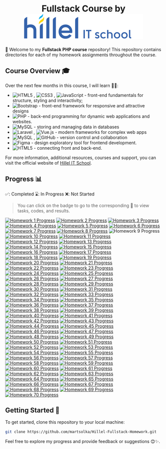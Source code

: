 <h1 align="center">Fullstack Course by <img src="./hillel.svg" alt="Hillel IT School Logo" style="vertical-align:baseline;" /></h1>

👋 Welcome to my **Fullstack PHP course** repository! This repository contains directories for each of my homework assignments throughout the course.

## Course Overview 🎓

Over the next few months in this course, I will learn 👩‍💻:

- <img src="https://img.shields.io/badge/html5-%23e34f26.svg?logo=html5&logoColor=white&style=flat" alt="HTML5" /> , <img src="https://img.shields.io/badge/css3-%231572b6.svg?logo=css3&logoColor=white&style=flat" alt="CSS3" /> , <img src="https://img.shields.io/badge/javascript-%23323330.svg?logo=javascript&logoColor=%23F7DF1E&style=flat" alt="JavaScript" /> - front-end fundamentals for structure, styling and interactivity;
- <img src="https://img.shields.io/badge/bootstrap-%238511FA.svg?logo=bootstrap&logoColor=white&style=flat" alt="Bootstrap" /> - front-end framework for responsive and attractive designs
- <img src="https://img.shields.io/badge/php-%23777bb4.svg?logo=php&logoColor=white&style=flat" alt="PHP" /> - back-end programming for dynamic web applications and websites.
- <img src="https://img.shields.io/badge/mysql-%234479a1.svg?logo=mysql&logoColor=white&style=flat" alt="MySQL" /> - storing and managing data in databases
- <img src="https://img.shields.io/badge/laravel-%23ff2d20.svg?logo=laravel&logoColor=white&style=flat" alt="Laravel" /> , <img src="https://img.shields.io/badge/vue.js-%2335495e.svg?logo=vue.js&logoColor=%234fc08d&style=flat" alt="Vue.js" /> - modern frameworks for complex web apps
- <img src="https://img.shields.io/badge/git-F1502F.svg?logo=git&logoColor=white&style=flat" alt="MySQL" /> , <img src="https://img.shields.io/badge/GitHub-333.svg?logo=github&logoColor=white&style=flat" alt="GitHub" /> - version control and collaboration
- <img src="https://img.shields.io/badge/Figma-1ABCFE.svg?logo=figma&logoColor=white&style=flat" alt="Figma" /> - design exploratory tool for frontend development.
- <img src="https://img.shields.io/badge/👩‍💻%20Full--Stack%20dev-20232A.svg?&style=flat" alt="HTML5" /> - connecting front and back-end.

For more information, additional resources, courses and support, you can visit the official website of [Hillel IT School](https://ithillel.ua/).

## Progress 📊

✅: Completed
⌛️: In Progress
❌: Not Started

> You can click on the badge to go to the corresponding 📁 to view tasks, codes, and results.

[![Homework 1 Progress](https://img.shields.io/badge/Homework%201-✅-success)](./lesson_1)
[![Homework 2 Progress](https://img.shields.io/badge/Homework%202-✅-success)](./lesson_2)
[![Homework 3 Progress](https://img.shields.io/badge/Homework%203-✅-success)](./lesson_3)
[![Homework 4 Progress](https://img.shields.io/badge/Homework%204-✅-success)](./lesson_4)
[![Homework 5 Progress](https://img.shields.io/badge/Homework%205-✅-success)](./lesson_5)
[![Homework 6 Progress](https://img.shields.io/badge/Homework%206-✅-success)](./lesson_6)
[![Homework 7 Progress](https://img.shields.io/badge/Homework%207-✅-success)](./lesson_7)
[![Homework 8 Progress](https://img.shields.io/badge/Homework%208-✅-success)](./lesson_8)
![Homework 9 Progress](https://img.shields.io/badge/Homework%209-✅-success)
[![Homework 10 Progress](https://img.shields.io/badge/Homework%2010-✅-success)](./lesson_10)
[![Homework 11 Progress](https://img.shields.io/badge/Homework%2011-✅-success)](./lesson_11)
[![Homework 12 Progress](https://img.shields.io/badge/Homework%2012-⌛️-yellow)](./lesson_12)
[![Homework 13 Progress](https://img.shields.io/badge/Homework%2013-⌛️-yellow)](./lesson_13)
[![Homework 14 Progress](https://img.shields.io/badge/Homework%2014-❌-red)](./lesson_14)
[![Homework 15 Progress](https://img.shields.io/badge/Homework%2015-❌-red)](./lesson_15)
[![Homework 16 Progress](https://img.shields.io/badge/Homework%2016-❌-red)](./lesson_16)
[![Homework 17 Progress](https://img.shields.io/badge/Homework%2017-❌-red)](./lesson_17)
[![Homework 18 Progress](https://img.shields.io/badge/Homework%2018-❌-red)](./lesson_18)
[![Homework 19 Progress](https://img.shields.io/badge/Homework%2019-❌-red)](./lesson_19)
[![Homework 20 Progress](https://img.shields.io/badge/Homework%2020-❌-red)](./lesson_20)
[![Homework 21 Progress](https://img.shields.io/badge/Homework%2021-❌-red)](./lesson_21)
[![Homework 22 Progress](https://img.shields.io/badge/Homework%2022-❌-red)](./lesson_22)
[![Homework 23 Progress](https://img.shields.io/badge/Homework%2023-❌-red)](./lesson_23)
[![Homework 24 Progress](https://img.shields.io/badge/Homework%2024-❌-red)](./lesson_24)
[![Homework 25 Progress](https://img.shields.io/badge/Homework%2025-❌-red)](./lesson_25)
[![Homework 26 Progress](https://img.shields.io/badge/Homework%2026-❌-red)](./lesson_26)
[![Homework 27 Progress](https://img.shields.io/badge/Homework%2027-❌-red)](./lesson_27)
[![Homework 28 Progress](https://img.shields.io/badge/Homework%2028-❌-red)](./lesson_28)
[![Homework 29 Progress](https://img.shields.io/badge/Homework%2029-❌-red)](./lesson_29)
[![Homework 30 Progress](https://img.shields.io/badge/Homework%2030-❌-red)](./lesson_30)
[![Homework 31 Progress](https://img.shields.io/badge/Homework%2031-❌-red)](./lesson_31)
[![Homework 32 Progress](https://img.shields.io/badge/Homework%2032-❌-red)](./lesson_32)
[![Homework 33 Progress](https://img.shields.io/badge/Homework%2033-❌-red)](./lesson_33)
[![Homework 34 Progress](https://img.shields.io/badge/Homework%2034-❌-red)](./lesson_34)
[![Homework 35 Progress](https://img.shields.io/badge/Homework%2035-❌-red)](./lesson_35)
[![Homework 36 Progress](https://img.shields.io/badge/Homework%2036-❌-red)](./lesson_36)
[![Homework 37 Progress](https://img.shields.io/badge/Homework%2037-❌-red)](./lesson_37)
[![Homework 38 Progress](https://img.shields.io/badge/Homework%2038-❌-red)](./lesson_38)
[![Homework 39 Progress](https://img.shields.io/badge/Homework%2039-❌-red)](./lesson_39)
[![Homework 40 Progress](https://img.shields.io/badge/Homework%2040-❌-red)](./lesson_40)
[![Homework 41 Progress](https://img.shields.io/badge/Homework%2041-❌-red)](./lesson_41)
[![Homework 42 Progress](https://img.shields.io/badge/Homework%2042-❌-red)](./lesson_42)
[![Homework 43 Progress](https://img.shields.io/badge/Homework%2043-❌-red)](./lesson_43)
[![Homework 44 Progress](https://img.shields.io/badge/Homework%2044-❌-red)](./lesson_44)
[![Homework 45 Progress](https://img.shields.io/badge/Homework%2045-❌-red)](./lesson_45)
[![Homework 46 Progress](https://img.shields.io/badge/Homework%2046-❌-red)](./lesson_46)
[![Homework 47 Progress](https://img.shields.io/badge/Homework%2047-❌-red)](./lesson_47)
[![Homework 48 Progress](https://img.shields.io/badge/Homework%2048-❌-red)](./lesson_48)
[![Homework 49 Progress](https://img.shields.io/badge/Homework%2049-❌-red)](./lesson_49)
[![Homework 50 Progress](https://img.shields.io/badge/Homework%2050-❌-red)](./lesson_50)
[![Homework 51 Progress](https://img.shields.io/badge/Homework%2051-❌-red)](./lesson_51)
[![Homework 52 Progress](https://img.shields.io/badge/Homework%2052-❌-red)](./lesson_52)
[![Homework 53 Progress](https://img.shields.io/badge/Homework%2053-❌-red)](./lesson_53)
[![Homework 54 Progress](https://img.shields.io/badge/Homework%2054-❌-red)](./lesson_54)
[![Homework 55 Progress](https://img.shields.io/badge/Homework%2055-❌-red)](./lesson_55)
[![Homework 56 Progress](https://img.shields.io/badge/Homework%2056-❌-red)](./lesson_56)
[![Homework 57 Progress](https://img.shields.io/badge/Homework%2057-❌-red)](./lesson_57)
[![Homework 58 Progress](https://img.shields.io/badge/Homework%2058-❌-red)](./lesson_58)
[![Homework 59 Progress](https://img.shields.io/badge/Homework%2059-❌-red)](./lesson_59)
[![Homework 60 Progress](https://img.shields.io/badge/Homework%2060-❌-red)](./lesson_60)
[![Homework 61 Progress](https://img.shields.io/badge/Homework%2061-❌-red)](./lesson_61)
[![Homework 62 Progress](https://img.shields.io/badge/Homework%2062-❌-red)](./lesson_62)
[![Homework 63 Progress](https://img.shields.io/badge/Homework%2063-❌-red)](./lesson_63)
[![Homework 64 Progress](https://img.shields.io/badge/Homework%2064-❌-red)](./lesson_64)
[![Homework 65 Progress](https://img.shields.io/badge/Homework%2065-❌-red)](./lesson_65)
[![Homework 66 Progress](https://img.shields.io/badge/Homework%2066-❌-red)](./lesson_66)
[![Homework 67 Progress](https://img.shields.io/badge/Homework%2067-❌-red)](./lesson_67)
[![Homework 68 Progress](https://img.shields.io/badge/Homework%2068-❌-red)](./lesson_68)
[![Homework 69 Progress](https://img.shields.io/badge/Homework%2069-❌-red)](./lesson_69)
[![Homework 70 Progress](https://img.shields.io/badge/Homework%2070-❌-red)](./lesson_70)

## Getting Started 🚀

To get started, clone this repository to your local machine:

```bash
git clone https://github.com/martsolka/Hillel-Fullstack-Homework.git
```

Feel free to explore my progress and provide feedback or suggestions 😊✨.
